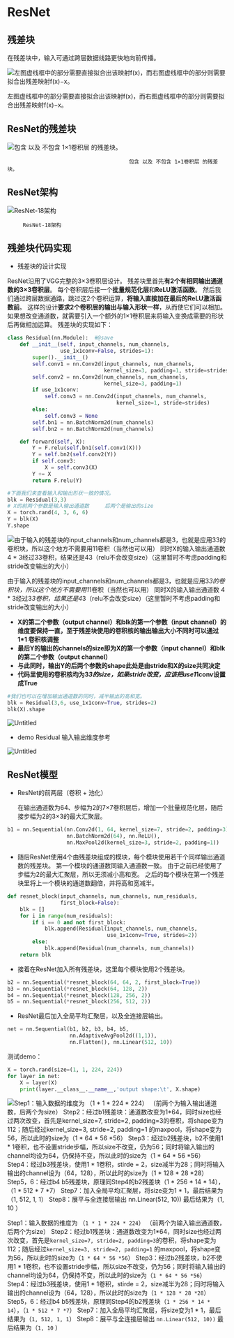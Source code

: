 # ResNet

## 残差块

在残差块中，输入可通过跨层数据线路更快地向前传播。                            

![左图虚线框中的部分需要直接拟合出该映射f(x)，而右图虚线框中的部分则需要拟合出残差映射f(x)−x。](ResNet%20c8d6867c4ad24f6eb5b48c203e533ed4/Untitled.png)

左图虚线框中的部分需要直接拟合出该映射f(x)，而右图虚线框中的部分则需要拟合出残差映射f(x)−x。

## ResNet的残差块

![                                           包含 以及 不包含 1×1卷积层 的残差块。](ResNet%20c8d6867c4ad24f6eb5b48c203e533ed4/Untitled%201.png)

                                           包含 以及 不包含 1×1卷积层 的残差块。

## ResNet架构

![         ResNet-18架构](ResNet%20c8d6867c4ad24f6eb5b48c203e533ed4/Untitled%202.png)

         ResNet-18架构

## 残差块代码实现

- 残差块的设计实现

ResNet沿用了VGG完整的3×3卷积层设计。 残差块里首先**有2个有相同输出通道数的3×3卷积层**。 每个卷积层后接一个**批量规范化层**和**ReLU激活函数**。 然后我们通过跨层数据通路，跳过这2个卷积运算，**将输入直接加在最后的ReLU激活函数前**。 这样的设计**要求2个卷积层的输出与输入形状一样**，从而使它们可以相加。 如果想改变通道数，就需要引入一个额外的1×1卷积层来将输入变换成需要的形状后再做相加运算。 残差块的实现如下：

```python
class Residual(nn.Module):  #@save
    def __init__(self, input_channels, num_channels,
                 use_1x1conv=False, strides=1):
        super().__init__()
        self.conv1 = nn.Conv2d(input_channels, num_channels,
                               kernel_size=3, padding=1, stride=strides)
        self.conv2 = nn.Conv2d(num_channels, num_channels,
                               kernel_size=3, padding=1)
        if use_1x1conv:
            self.conv3 = nn.Conv2d(input_channels, num_channels,
                                   kernel_size=1, stride=strides)
        else:
            self.conv3 = None
        self.bn1 = nn.BatchNorm2d(num_channels)
        self.bn2 = nn.BatchNorm2d(num_channels)

    def forward(self, X):
        Y = F.relu(self.bn1(self.conv1(X)))
        Y = self.bn2(self.conv2(Y))
        if self.conv3:
            X = self.conv3(X)
        Y += X
        return F.relu(Y)
```

```python
#下面我们来查看输入和输出形状一致的情况。
blk = Residual(3,3)
# X的前两个参数是输入输出通道数     后两个是输出的size
X = torch.rand(4, 3, 6, 6)
Y = blk(X)
Y.shape
```

![由于输入的残差块的input_channels和num_channels都是3，也就是应用3*3的卷积块，所以这个地方不需要用1*1卷积（当然也可以用）                                                                                                                                                     同时X的输入输出通道数 4 * 3经过3*3卷积，结果还是4*3（relu不会改变size）（这里暂时不考虑padding和stride改变输出的大小）](ResNet%20c8d6867c4ad24f6eb5b48c203e533ed4/Untitled%203.png)

由于输入的残差块的input_channels和num_channels都是3，也就是应用3*3的卷积块，所以这个地方不需要用1*1卷积（当然也可以用）                                                                                                                                                     同时X的输入输出通道数 4 * 3经过3*3卷积，结果还是4*3（relu不会改变size）（这里暂时不考虑padding和stride改变输出的大小）

- **X的第二个参数（output channel）和blk的第一个参数（input channel）的维度要保持一直，至于残差块使用的卷积核的输出输出大小不同时可以通过 1*1 卷积核调整**
- **最后Y的输出的channels的size即为X的第一个参数（input channel）和blk的第二个参数（output channel）**
- **与此同时，输出Y的后两个参数的shape此处是由stride和X的size共同决定**
- **代码里使用的卷积核均为3*3的size，如果stride改变，应该把use1*1conv设置成True**

```python
#我们也可以在增加输出通道数的同时，减半输出的高和宽。
blk = Residual(3,6, use_1x1conv=True, strides=2)
blk(X).shape
```

![Untitled](ResNet%20c8d6867c4ad24f6eb5b48c203e533ed4/Untitled%204.png)

- demo Residual 输入输出维度参考

![Untitled](ResNet%20c8d6867c4ad24f6eb5b48c203e533ed4/Untitled%205.png)

## ResNet模型

- ResNet的前两层（卷积 + 池化）
    
    在输出通道数为64、步幅为2的7×7卷积层后，增加一个批量规范化层，随后接步幅为2的3×3的最大汇聚层。 
    

```python
b1 = nn.Sequential(nn.Conv2d(1, 64, kernel_size=7, stride=2, padding=3),
                   nn.BatchNorm2d(64), nn.ReLU(),
                   nn.MaxPool2d(kernel_size=3, stride=2, padding=1))
```

- 随后ResNet使用4个由残差块组成的模块，每个模块使用若干个同样输出通道数的残差块。 第一个模块的通道数同输入通道数一致。 由于之前已经使用了步幅为2的最大汇聚层，所以无须减小高和宽。 之后的每个模块在第一个残差块里将上一个模块的通道数翻倍，并将高和宽减半。

```python
def resnet_block(input_channels, num_channels, num_residuals,
                 first_block=False):
    blk = []
    for i in range(num_residuals):
        if i == 0 and not first_block:
            blk.append(Residual(input_channels, num_channels,
                                use_1x1conv=True, strides=2))
        else:
            blk.append(Residual(num_channels, num_channels))
    return blk
```

- 接着在ResNet加入所有残差块，这里每个模块使用2个残差块。

```python
b2 = nn.Sequential(*resnet_block(64, 64, 2, first_block=True))
b3 = nn.Sequential(*resnet_block(64, 128, 2))
b4 = nn.Sequential(*resnet_block(128, 256, 2))
b5 = nn.Sequential(*resnet_block(256, 512, 2))
```

- ResNet最后加入全局平均汇聚层，以及全连接层输出。

```python
net = nn.Sequential(b1, b2, b3, b4, b5,
                    nn.AdaptiveAvgPool2d((1,1)),
                    nn.Flatten(), nn.Linear(512, 10))
```

测试demo：

```python
X = torch.rand(size=(1, 1, 224, 224))
for layer in net:
    X = layer(X)
    print(layer.__class__.__name__,'output shape:\t', X.shape)
```

![Step1：输入数据的维度为 （`1 * 1 * 224 * 224`） （前两个为输入输出通道数，后两个为size）                                                            Step2：经过b1残差块：通道数改变为1*64，同时size也经过两次改变，首先是`kernel_size=7, stride=2, padding=3`的卷积，将shape变为112；随后经过`kernel_size=3, stride=2, padding=1` 的maxpool，将shape变为56，所以此时的size为（`1 * 64 * 56 *56`）                                                                                                                                                Step3：经过b2残差块，b2不使用1 * 1卷积，也不设置stride步幅，所以size不改变，仍为56；同时将输入输出的channel均设为64，仍保持不变，所以此时的size为（`1 * 64 * 56 *56`）                                                                                                                                                                     Step4：经过b3残差块，使用1 * 1卷积，stirde = 2，size减半为28；同时将输入输出的channel设为（64，128），所以此时的size为（`1 * 128 * 28 *28`）                                                                                                                                                                                          Step5，6：经过b4 b5残差块，原理同Step4的b2残差块（`1 * 256 * 14 * 14`），（`1 * 512 * 7 *7`）                                                                                                              Step7：加入全局平均汇聚层，将size变为1 * 1，最后结果为（`1, 512, 1, 1`）                                                                                  Step8：展平与全连接层输出 `nn.Linear(512, 10))` 最后结果为（`1, 10` ）](ResNet%20c8d6867c4ad24f6eb5b48c203e533ed4/Untitled%206.png)

Step1：输入数据的维度为 （`1 * 1 * 224 * 224`） （前两个为输入输出通道数，后两个为size）                                                            Step2：经过b1残差块：通道数改变为1*64，同时size也经过两次改变，首先是`kernel_size=7, stride=2, padding=3`的卷积，将shape变为112；随后经过`kernel_size=3, stride=2, padding=1` 的maxpool，将shape变为56，所以此时的size为（`1 * 64 * 56 *56`）                                                                                                                                                Step3：经过b2残差块，b2不使用1 * 1卷积，也不设置stride步幅，所以size不改变，仍为56；同时将输入输出的channel均设为64，仍保持不变，所以此时的size为（`1 * 64 * 56 *56`）                                                                                                                                                                     Step4：经过b3残差块，使用1 * 1卷积，stirde = 2，size减半为28；同时将输入输出的channel设为（64，128），所以此时的size为（`1 * 128 * 28 *28`）                                                                                                                                                                                          Step5，6：经过b4 b5残差块，原理同Step4的b2残差块（`1 * 256 * 14 * 14`），（`1 * 512 * 7 *7`）                                                                                                              Step7：加入全局平均汇聚层，将size变为1 * 1，最后结果为（`1, 512, 1, 1`）                                                                                  Step8：展平与全连接层输出 `nn.Linear(512, 10))` 最后结果为（`1, 10` ）